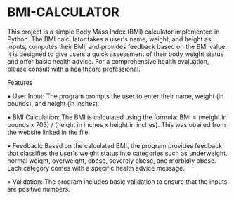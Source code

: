 # BMI-CALCULATOR
This project is a simple Body Mass Index (BMI) calculator implemented in Python. The BMI calculator takes a user's name, weight, and height as inputs, computes their BMI, and provides feedback based on the BMI value. It is designed to give users a quick assessment of their body weight status and offer basic health advice. For a comprehensive health evaluation, please consult with a healthcare professional.

Features

•	User Input: The program prompts the user to enter their name, weight (in pounds), and height (in inches).

•	BMI Calculation: The BMI is calculated using the formula: BMI = (weight in pounds x 703) / (height in inches x height in inches). This was obai ed from the website linked in the file.

•	Feedback: Based on the calculated BMI, the program provides feedback that classifies the user's weight status into categories such as underweight, normal weight, overweight, obese, severely obese, and morbidly obese. Each category comes with a specific health advice message.

•	Validation: The program includes basic validation to ensure that the inputs are positive numbers.

